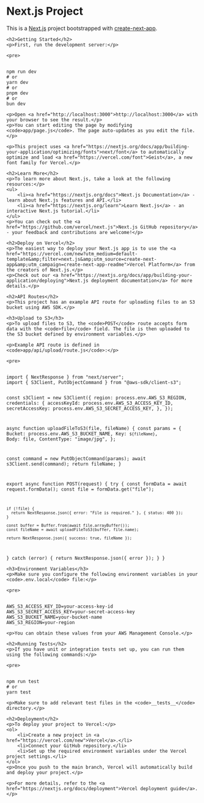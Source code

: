 <!DOCTYPE html>
<html lang="en">
<head>
    <meta charset="UTF-8">
    <meta name="viewport" content="width=device-width, initial-scale=1.0">
    <title>README</title>
</head>
<body>
    <h1>Next.js Project</h1>
    <p>This is a <a href="https://nextjs.org">Next.js</a> project bootstrapped with <a href="https://nextjs.org/docs/app/api-reference/cli/create-next-app">create-next-app</a>.</p>

    <h2>Getting Started</h2>
    <p>First, run the development server:</p>

    <pre>
<code>
npm run dev
# or
yarn dev
# or
pnpm dev
# or
bun dev
</code>
    </pre>

    <p>Open <a href="http://localhost:3000">http://localhost:3000</a> with your browser to see the result.</p>
    <p>You can start editing the page by modifying <code>app/page.js</code>. The page auto-updates as you edit the file.</p>

    <p>This project uses <a href="https://nextjs.org/docs/app/building-your-application/optimizing/fonts">next/font</a> to automatically optimize and load <a href="https://vercel.com/font">Geist</a>, a new font family for Vercel.</p>

    <h2>Learn More</h2>
    <p>To learn more about Next.js, take a look at the following resources:</p>
    <ul>
        <li><a href="https://nextjs.org/docs">Next.js Documentation</a> - learn about Next.js features and API.</li>
        <li><a href="https://nextjs.org/learn">Learn Next.js</a> - an interactive Next.js tutorial.</li>
    </ul>
    <p>You can check out the <a href="https://github.com/vercel/next.js">Next.js GitHub repository</a> - your feedback and contributions are welcome!</p>

    <h2>Deploy on Vercel</h2>
    <p>The easiest way to deploy your Next.js app is to use the <a href="https://vercel.com/new?utm_medium=default-template&amp;filter=next.js&amp;utm_source=create-next-app&amp;utm_campaign=create-next-app-readme">Vercel Platform</a> from the creators of Next.js.</p>
    <p>Check out our <a href="https://nextjs.org/docs/app/building-your-application/deploying">Next.js deployment documentation</a> for more details.</p>

    <h2>API Routes</h2>
    <p>This project has an example API route for uploading files to an S3 bucket using AWS SDK.</p>

    <h3>Upload to S3</h3>
    <p>To upload files to S3, the <code>POST</code> route accepts form data with the <code>file</code> field. The file is then uploaded to the S3 bucket defined by environment variables.</p>

    <p>Example API route is defined in <code>app/api/upload/route.js</code>:</p>

    <pre>
<code>
import { NextResponse } from "next/server";
import { S3Client, PutObjectCommand } from "@aws-sdk/client-s3";

const s3Client = new S3Client({
  region: process.env.AWS_S3_REGION,
  credentials: {
    accessKeyId: process.env.AWS_S3_ACCESS_KEY_ID,
    secretAccessKey: process.env.AWS_S3_SECRET_ACCESS_KEY,
  },
});

async function uploadFileToS3(file, fileName) {
  const params = {
    Bucket: process.env.AWS_S3_BUCKET_NAME,
    Key: `${fileName}`,
    Body: file,
    ContentType: "image/jpg",
  };

  const command = new PutObjectCommand(params);
  await s3Client.send(command);
  return fileName;
}

export async function POST(request) {
  try {
    const formData = await request.formData();
    const file = formData.get("file");

    if (!file) {
      return NextResponse.json({ error: "File is required." }, { status: 400 });
    }

    const buffer = Buffer.from(await file.arrayBuffer());
    const fileName = await uploadFileToS3(buffer, file.name);

    return NextResponse.json({ success: true, fileName });
  } catch (error) {
    return NextResponse.json({ error });
  }
}
</code>
    </pre>

    <h3>Environment Variables</h3>
    <p>Make sure you configure the following environment variables in your <code>.env.local</code> file:</p>

    <pre>
<code>
AWS_S3_ACCESS_KEY_ID=your-access-key-id
AWS_S3_SECRET_ACCESS_KEY=your-secret-access-key
AWS_S3_BUCKET_NAME=your-bucket-name
AWS_S3_REGION=your-region
</code>
    </pre>

    <p>You can obtain these values from your AWS Management Console.</p>

    <h2>Running Tests</h2>
    <p>If you have unit or integration tests set up, you can run them using the following commands:</p>

    <pre>
<code>
npm run test
# or
yarn test
</code>
    </pre>

    <p>Make sure to add relevant test files in the <code>__tests__</code> directory.</p>

    <h2>Deployment</h2>
    <p>To deploy your project to Vercel:</p>
    <ol>
        <li>Create a new project in <a href="https://vercel.com/new">Vercel</a>.</li>
        <li>Connect your GitHub repository.</li>
        <li>Set up the required environment variables under the Vercel project settings.</li>
    </ol>
    <p>Once you push to the main branch, Vercel will automatically build and deploy your project.</p>

    <p>For more details, refer to the <a href="https://nextjs.org/docs/deployment">Vercel deployment guide</a>.</p>
</body>
</html>
